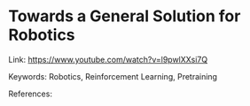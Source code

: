 # Towards a General Solution for Robotics



Link: https://www.youtube.com/watch?v=l9pwlXXsi7Q

Keywords: Robotics, Reinforcement Learning, Pretraining

References:


